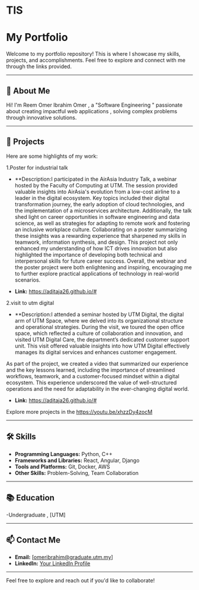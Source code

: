 # TIS
# My Portfolio

Welcome to my portfolio repository! This is where I showcase my skills, projects, and accomplishments. Feel free to explore and connect with me through the links provided.

---

## 🌟 About Me

Hi! I'm Reem Omer Ibrahim Omer , a  "Software Engineering " passionate about creating impactful web applications , solving complex problems through innovative solutions.

---

## 🚀 Projects

Here are some highlights of my work:

1.Poster for industrial talk

   - **Description:I participated in the AirAsia Industry Talk, a webinar hosted by the Faculty of Computing at UTM. The session provided valuable insights into AirAsia's evolution from a low-cost airline to a leader in the digital ecosystem. Key topics included their digital transformation journey, the early adoption of cloud technologies, and the implementation of a microservices architecture. Additionally, the talk shed light on career opportunities in software engineering and data science, as well as strategies for adapting to remote work and fostering an inclusive workplace culture.
Collaborating on a poster summarizing these insights was a rewarding experience that sharpened my skills in teamwork, information synthesis, and design. This project not only enhanced my understanding of how ICT drives innovation but also highlighted the importance of developing both technical and interpersonal skills for future career success. Overall, the webinar and the poster project were both enlightening and inspiring, encouraging me to further explore practical applications of technology in real-world scenarios.
  
   - **Link:** https://aditaja26.github.io/#

2.visit to utm digital

   - **Description:I attended a seminar hosted by UTM Digital, the digital arm of UTM Space, where we delved into its organizational structure and operational strategies. During the visit, we toured the open office space, which reflected a culture of collaboration and innovation, and visited UTM Digital Care, the department’s dedicated customer support unit. This visit offered valuable insights into how UTM Digital effectively manages its digital services and enhances customer engagement.

As part of the project, we created a video that summarized our experience and the key lessons learned, including the importance of streamlined workflows, teamwork, and a customer-focused mindset within a digital ecosystem. This experience underscored the value of well-structured operations and the need for adaptability in the ever-changing digital world.

  
   - **Link:** https://aditaja26.github.io/#

Explore more projects in the https://youtu.be/xhzzDy4zocM

---

## 🛠️ Skills

- **Programming Languages:**  Python, C++
- **Frameworks and Libraries:** React, Angular, Django
- **Tools and Platforms:** Git, Docker, AWS
- **Other Skills:** Problem-Solving, Team Collaboration

---

## 📚 Education

-Undergraduate , [UTM]
 

---

## 📫 Contact Me

- **Email:** [omeribrahim@graduate.utm.my]
- **LinkedIn:** [Your LinkedIn Profile](https://www.linkedin.com/feed/)


---


Feel free to explore and reach out if you'd like to collaborate!

